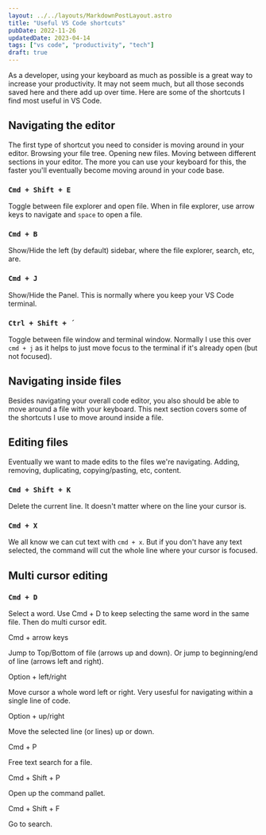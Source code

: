 ```yaml
---
layout: ../../layouts/MarkdownPostLayout.astro
title: "Useful VS Code shortcuts"
pubDate: 2022-11-26
updatedDate: 2023-04-14
tags: ["vs code", "productivity", "tech"]
draft: true
---
```


As a developer, using your keyboard as much as possible is a great way to increase your productivity. It may not seem much, but all those seconds saved here and there add up over time. Here are some of the shortcuts I find most useful in VS Code.

## Navigating the editor

The first type of shortcut you need to consider is moving around in your editor. Browsing your file tree. Opening new files. Moving between different sections in your editor. The more you can use your keyboard for this, the faster you'll eventually become moving around in your code base.

### `Cmd + Shift + E`

Toggle between file explorer and open file. When in file explorer, use arrow keys to navigate and `space` to open a file.

### `Cmd + B`

Show/Hide the left (by default) sidebar, where the file explorer, search, etc, are.

### `Cmd + J`

Show/Hide the Panel. This is normally where you keep your VS Code terminal.

### `Ctrl + Shift + ´`

Toggle between file window and terminal window. Normally I use this over `cmd + j` as it helps to just move focus to the terminal if it's already open (but not focused).

## Navigating inside files

Besides navigating your overall code editor, you also should be able to move around a file with your keyboard. This next section covers some of the shortcuts I use to move around inside a file.

## Editing files

Eventually we want to made edits to the files we're navigating. Adding, removing, duplicating, copying/pasting, etc, content.

### `Cmd + Shift + K`

Delete the current line. It doesn't matter where on the line your cursor is.

### `Cmd + X`

We all know we can cut text with `cmd + x`. But if you don't have any text selected, the command will cut the whole line where your cursor is focused.

## Multi cursor editing

### `Cmd + D`

Select a word. Use Cmd + D to keep selecting the same word in the same file. Then do multi cursor edit.

Cmd + arrow keys

Jump to Top/Bottom of file (arrows up and down). Or jump to beginning/end of line (arrows left and right).

Option + left/right

Move cursor a whole word left or right. Very usesful for navigating within a single line of code.

Option + up/right

Move the selected line (or lines) up or down.

Cmd + P

Free text search for a file.

Cmd + Shift + P

Open up the command pallet.

Cmd + Shift + F

Go to search.

